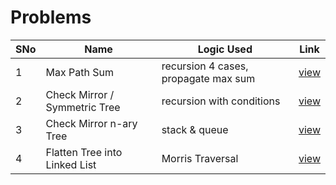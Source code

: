 # Problems

SNo | Name | Logic Used | Link |
----|------|------------|------|
1 | Max Path Sum | recursion 4 cases, propagate max sum | [view](max_path_sum.cpp)
2 | Check Mirror / Symmetric Tree| recursion with conditions | [view](check_mirror.cpp)
3 | Check Mirror n-ary Tree | stack & queue | [view](mirror_n_ary.cpp)
4 | Flatten Tree into Linked List | Morris Traversal | [view](flatten_tree_list.cpp)